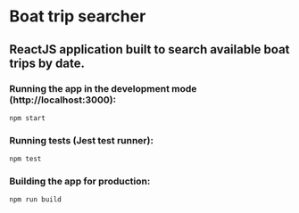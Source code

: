 # Boat trip searcher

## ReactJS application built to search available boat trips by date.

### Running the app in the development mode (http://localhost:3000):
`npm start`

### Running tests (Jest test runner):
`npm test`

### Building the app for production:
`npm run build`